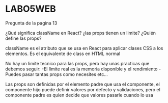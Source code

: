 # LABO5WEB

Pregunta de la pagina 13

¿Qué significa className en React? ¿las props tienen un limite? ¿Quién define las
props?

className es el atributo que se usa en React para aplicar clases CSS a los elementos. Es el equivalente de class en HTML normal

No hay un limite tecnico para las props, pero hay unas practicas que debemos seguir: -El límite real es la memoria disponible y el rendimiento
-Puedes pasar tantas props como necesites etc...

Las props son definidas por el elemento padre que usa el componente, el componente hijo puede definir valores por defecto y validaciones, pero el componente padre es quien decide que valores pasarle cuando lo usa
